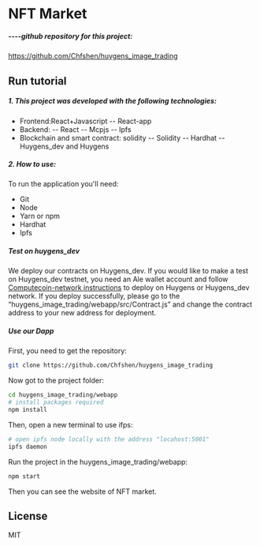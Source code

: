 # NFT Market

##### ----github repository for this project: 
https://github.com/Chfshen/huygens_image_trading

## Run tutorial
##### 1. This project was developed with the following technologies:
- Frontend:React+Javascript
-- React-app
- Backend:
-- React
-- Mcpjs
-- Ipfs
- Blockchain and smart contract: solidity
-- Solidity
-- Hardhat
-- Huygens_dev and Huygens

##### 2. How to use:
To run the application you'll need:
- Git
- Node
- Yarn or npm
- Hardhat
- Ipfs

##### Test on huygens_dev
We deploy our contracts on Huygens_dev. If you would like to make a test on Huygens_dev testnet, you need an Ale wallet account and follow [Computecoin-network instructions](https://github.com/computecoin-network/Huygens_smartcontract_101) to deploy on Huygens or Huygens_dev network.
If you deploy successfully, please go to the “huygens_image_trading/webapp/src/Contract.js” and change the contract address to your new address for deployment.

##### Use our Dapp

First, you need to get the repository:
```sh
git clone https://github.com/Chfshen/huygens_image_trading
```
Now got to the project folder:
```sh
cd huygens_image_trading/webapp
# install packages required
npm install
```
Then, open a new terminal to use ifps:
```sh
# open ipfs node locally with the address "locahost:5001"
ipfs daemon
```
Run the project in the huygens_image_trading/webapp:
```sh
npm start
```
Then you can see the website of NFT market.





## License

MIT

